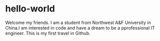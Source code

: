 # hello-world
Welcome my friends.
I am a student from Northwest A&F University in China.I am interested in code and have a dream to be a pprofessional IT engineer.
This is my first travel in Github.
